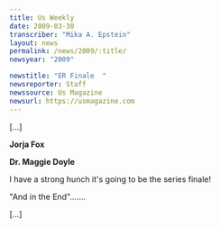 ```yaml
---
title: Us Weekly
date: 2009-03-30
transcriber: "Mika A. Epstein"
layout: news
permalink: /news/2009/:title/
newsyear: "2009"

newstitle: "ER Finale  "
newsreporter: Staff
newssource: Us Magazine
newsurl: https://usmagazine.com
---
```


[...]

**Jorja Fox**

**Dr. Maggie Doyle**

I have a strong hunch it's going to be the series finale!

"And in the End".......

[...]
